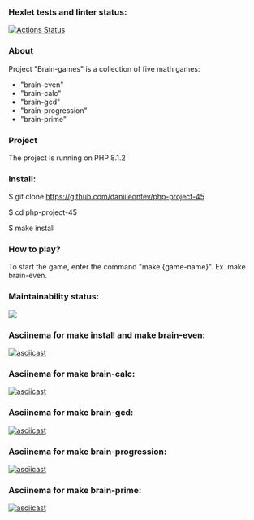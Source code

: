### Hexlet tests and linter status:
[![Actions Status](https://github.com/daniileontev/php-project-45/workflows/hexlet-check/badge.svg)](https://github.com/daniileontev/php-project-45/actions)
### About
Project "Brain-games" is a collection of five math games: 
- "brain-even"
- "brain-calc"
- "brain-gcd"
- "brain-progression"
- "brain-prime"

### Project
The project is running on PHP 8.1.2

### Install:

$ git clone https://github.com/daniileontev/php-project-45

$ cd php-project-45

$ make install
### How to play?
To start the game, enter the command "make {game-name}". Ex. make brain-even.
### Maintainability status:
<a href="https://codeclimate.com/github/daniileontev/php-project-45/maintainability"><img src="https://api.codeclimate.com/v1/badges/004b960bf776efafceae/maintainability" /></a>
### Asciinema for make install and make brain-even:
[![asciicast](https://asciinema.org/a/XhYFolbgGmLQckrZ0eVjVzjgy.svg)](https://asciinema.org/a/XhYFolbgGmLQckrZ0eVjVzjgy)
### Asciinema for make brain-calc:
[![asciicast](https://asciinema.org/a/lyiWw1GyK2C3y5wi1zALx94lP.svg)](https://asciinema.org/a/lyiWw1GyK2C3y5wi1zALx94lP)
### Asciinema for make brain-gcd:
[![asciicast](https://asciinema.org/a/6mon2GqBeWICCy12YC09rzNcA.svg)](https://asciinema.org/a/6mon2GqBeWICCy12YC09rzNcA)
### Asciinema for make brain-progression: 
[![asciicast](https://asciinema.org/a/kabpDNvTBcMIaMvNhpG2M5DTg.svg)](https://asciinema.org/a/kabpDNvTBcMIaMvNhpG2M5DTg)
### Asciinema for make brain-prime:
[![asciicast](https://asciinema.org/a/cZHcDHlGI4x3FZYo0YBpktv31.svg)](https://asciinema.org/a/cZHcDHlGI4x3FZYo0YBpktv31)
